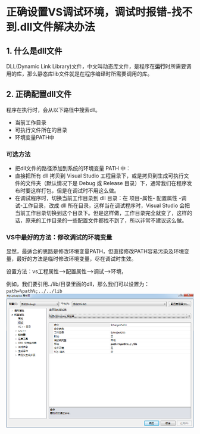 # 正确设置VS调试环境，调试时报错-找不到.dll文件解决办法

## 1. 什么是dll文件

DLL(Dynamic Link Library)文件，中文叫动态库文件，是程序在**运行**时所需要调用的库，那么静态库lib文件就是在程序编译时所需要调用的库。

## 2. 正确配置dll文件

程序在执行时，会从以下路径中搜索dll。

- 当前工作目录
- 可执行文件所在的目录
- 环境变量PATH中

### 可选方法

- 把dll文件的路径添加到系统的环境变量 PATH 中：
-  直接把所有 dll 拷贝到 Visual Studio 工程目录下，或是拷贝到生成可执行文件的文件夹（默认情况下是 Debug 或 Release 目录）下，通常我们在程序发布时要这样打包，但是在调试时不用这么做。
-  在调试程序时，切换当前工作目录到 dll 目录：在 项目-属性- 配置属性 -调试-工作目录，改成 dll 所在目录，这样当在调试程序时，Visual Studio 会把当前工作目录切换到这个目录下。但是这样做，工作目录完全就变了，这样的话，原来的工作目录的一些配置文件都找不到了，所以非常不建议这么做。

### VS中最好的方法：修改调试的环境变量

显然，最适合的思路是修改环境变量PATH，但直接修改PATH容易污染及环境变量，最好的方法是临时修改环境变量，尽在调试时生效。

设置方法：vs工程属性–>配置属性–>调试–>环境，

例如，我们要引用../lib/目录里面的dll，那么我们可以设置为：`path=%path%;../../lib`
![这里写图片描述](./20160828184104138.png)